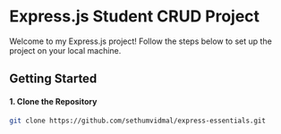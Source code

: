 # Express.js Student CRUD Project

Welcome to my Express.js project! Follow the steps below to set up the project on your local machine.

## Getting Started

#### 1. Clone the Repository

```bash
git clone https://github.com/sethumvidmal/express-essentials.git
